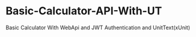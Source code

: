 # Basic-Calculator-API-With-UT
 Basic Calculator With WebApi and JWT Authentication and UnitText(xUnit)
